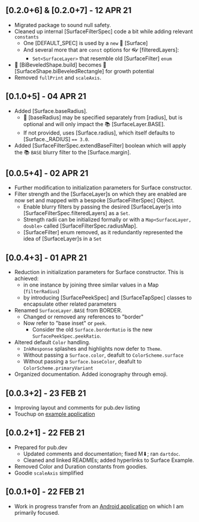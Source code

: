 ## [0.2.0+6] & [0.2.0+7] - 12 APR 21

* Migrated package to sound null safety.
* Cleaned up internal [SurfaceFilterSpec] code a bit while adding relevant `constants`
  * One [DEFAULT_SPEC] is used by a `new` 🌟 [Surface]
  * And several more that are `const` options for 👓 [filteredLayers]:
    * `Set<SurfaceLayer>` that resemble old [SurfaceFilter] `enum`
* 🔰 [BiBeveledShape.build] becomes 🔰 [SurfaceShape.biBeveledRectangle] for growth potential
* Removed `fullPrint` and `scaleAxis`.

## [0.1.0+5] - 04 APR 21

* Added [Surface.baseRadius].
  * 🔘 [baseRadius] may be specified separately from [radius], but is optional and will only impact the 📚 [SurfaceLayer.BASE].
  * If not provided, uses [Surface.radius], which itself defaults to [Surface._RADIUS] `== 3.0`.
* Added [SurfaceFilterSpec.extendBaseFilter] boolean which will apply the 📚 `BASE` blurry filter to the [Surface.margin].

## [0.0.5+4] - 02 APR 21

* Further modification to initialization parameters for Surface constructor.
* Filter strength and the [SurfaceLayer]s on which they are enabled are now set and mapped with a bespoke [SurfaceFilterSpec] Object.
  * Enable blurry filters by passing the desired [SurfaceLayer]s into [SurfaceFilterSpec.filteredLayers] as a `Set`.
  * Strength radii can be initialized formally or with a `Map<SurfaceLayer, double>` called [SurfaceFilterSpec.radiusMap].
  * [SurfaceFilter] enum removed, as it redundantly represented the idea of [SurfaceLayer]s in a `Set`

## [0.0.4+3] - 01 APR 21

* Reduction in initialization parameters for Surface constructor. This is achieved:
  * in one instance by joining three similar values in a Map (`filterRadius`)
  * by introducing [SurfacePeekSpec] and [SurfaceTapSpec] classes to encapsulate other related parameters
* Renamed `SurfaceLayer.BASE` from BORDER.
  * Changed or removed any references to "border"
  * Now refer to "base inset" or `peek`.
    * Consider the old `Surface.borderRatio` is the new `SurfacePeekSpec.peekRatio`.
* Altered default `Color` handling.
  * `InkResponse` splashes and highlights now defer to `Theme`.
  * Without passing a `Surface.color`, deafult to `ColorScheme.surface`
  * Without passing a `Surface.baseColor`, deafult to `ColorScheme.primaryVariant`
* Organized documentation. Added iconography through emoji.

## [0.0.3+2] - 23 FEB 21

* Improving layout and comments for pub.dev listing
* Touchup on [example application](https://github.com/Zabadam/surface/tree/main/example)

## [0.0.2+1] - 22 FEB 21

* Prepared for pub.dev
    * Updated comments and documentation; fixed M⬇; ran `dartdoc`.
    * Cleaned and linked READMEs; added hyperlinks to Surface Example.
* Removed Color and Duration constants from goodies.
* Goodie `scaleAxis` simplified

## [0.0.1+0] - 22 FEB 21

* Work in progress transfer from an [Android application](https://play.google.com/store/apps/details?id=com.zaba.bug_bash 'Bug Bash in the Play Store') on which I am primarily focused.
